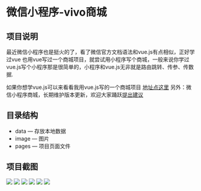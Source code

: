 # 微信小程序-vivo商城

## 项目说明
最近微信小程序也是挺火的了，看了微信官方文档语法和vue.js有点相似，正好学过vue 也用vue写过一个商城项目，就尝试用小程序写个商城，一般来说你学过vue.js写个小程序那是很简单的，小程序和vue.js无非就是路由跳转、传参、传数据.

如果你想学vue.js可以来看看我用vue.js写的一个商城项目 [地址点这里](https://github.com/Mynameisfwk/vivo-shop)
另外：微信小程序商城，长期维护版本更新，欢迎大家踊跃[提出建议](http://mail.qq.com/cgi-bin/qm_share?t=qm_mailme&email=dkRERU9AQ0FAQ0I2BwdYFRkb)



## 目录结构
* data — 存放本地数据
* image — 图片
* pages — 项目页面文件

## 项目截图
![](https://github.com/Mynameisfwk/wechat-app-vivo/blob/master/image/1.0.gif)
![](https://github.com/Mynameisfwk/wechat-app-vivo/blob/master/image/1.png)
![](https://github.com/Mynameisfwk/wechat-app-vivo/blob/master/image/2.png)
![](https://github.com/Mynameisfwk/wechat-app-vivo/blob/master/image/3.png)
![](https://github.com/Mynameisfwk/wechat-app-vivo/blob/master/image/4.png)
![](https://github.com/Mynameisfwk/wechat-app-vivo/blob/master/image/5.png)


